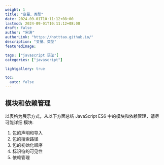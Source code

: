 ```yaml
---
weight: 1
title: "变量、类型"
date: 2024-09-01T10:11:12+08:00
lastmod: 2024-09-01T10:11:12+08:00
draft: false
author: "宋涛"
authorLink: "https://hotttao.github.io/"
description: "变量、类型"
featuredImage: 

tags: ["javascript 语法"]
categories: ["javascript"]

lightgallery: true

toc:
  auto: false
---
```



## 模块和依赖管理
以表格为展示方式，从以下方面总结 JavaScript ES6 中的模块和依赖管理，请尽可能详细
模块:
1. 包的声明和导入
2. 包的搜索路径
3. 包的初始化顺序
4. 标识符的可见性
5. 依赖管理


